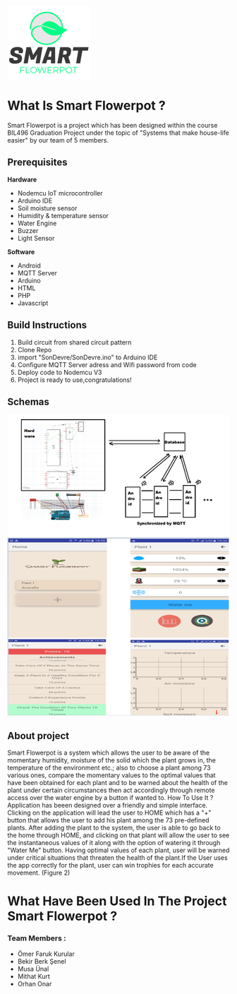 <img src="https://github.com/Smart-flowerpot/Smart-Flowerpot-Arduino/blob/master/Alternatif_Logo.png" />
<h1>What Is Smart Flowerpot ?</h1>
Smart Flowerpot is a project which has been designed within the course BIL496 Graduation Project under the topic of "Systems that make house-life easier" by our team of 5 members. 

## Prerequisites
**Hardware**
- Nodemcu IoT microcontroller
- Arduino IDE
- Soil moisture sensor
- Humidity & temperature sensor
- Water Engine
- Buzzer
- Light Sensor

**Software**
- Android
- MQTT Server
- Arduino
- HTML
- PHP
- Javascript


## Build Instructions
1. Build circuit from shared circuit pattern</h4>
2. Clone Repo </h4>
3. import "SonDevre/SonDevre.ino" to Arduino IDE </h4>
5. Configure MQTT Server adress and Wifi password from code </h4>
6. Deploy code to Nodemcu V3 </h4>
7. Project is ready to use,congratulations! </h4>

## Schemas

<img src="https://github.com/Smart-flowerpot/Smart-Flowerpot-Arduino/blob/master/Schema1.png" />
<img src="https://github.com/Smart-flowerpot/Smart-Flowerpot-Arduino/blob/master/Overall.png" />


## About project
Smart Flowerpot is a system which allows the user to be aware of the momentary humidity, moisture of the solid which the plant grows in, the temperature of the environment etc.; also to choose a plant among 73 various ones, compare the momentary values to the optimal values that have been obtained for each plant and to be warned about the health of the plant under certain circumstances then act accordingly
through remote access over the water engine by a button if wanted to.
How To Use It ?
Application has beeen designed over a friendly and simple interface. Clicking on the application will lead the user to HOME which has 
a "+" button that allows the user to add his plant among the 73 pre-defined plants. After adding the plant to the system, the user is able to go back to the home through HOME, and clicking on that plant will allow the user to see the instantaneous values of it along with the option of watering it through "Water Me" button. Having optimal values of each plant, user will be warned under critical situations that threaten the health of the plant.If the User uses the app correctly for the plant, user can win trophies for each accurate movement. (Figure 2)
<h1>What Have Been Used In The Project Smart Flowerpot ?</h1>

<h3>Team Members :</h3>

- Ömer Faruk Kurular
- Bekir Berk Şenel
- Musa Ünal
- Mithat Kurt
- Orhan Onar
